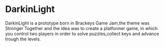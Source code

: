 # DarkinLight
DarkinLight is a prototype born in Brackeys Game Jam,the theme was Stronger Together and the idea was to create a platformer game,
in which you control two players in order to solve puzzles,collect keys and advance trough the levels.
